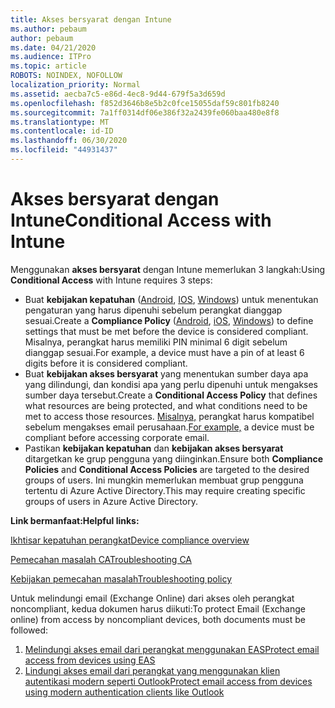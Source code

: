```yaml
---
title: Akses bersyarat dengan Intune
ms.author: pebaum
author: pebaum
ms.date: 04/21/2020
ms.audience: ITPro
ms.topic: article
ROBOTS: NOINDEX, NOFOLLOW
localization_priority: Normal
ms.assetid: aecba7c5-e86d-4ec8-9d44-679f5a3d659d
ms.openlocfilehash: f852d3646b8e5b2c0fce15055daf59c801fb8240
ms.sourcegitcommit: 7a1ff0314df06e386f32a2439fe060baa480e8f8
ms.translationtype: MT
ms.contentlocale: id-ID
ms.lasthandoff: 06/30/2020
ms.locfileid: "44931437"
---
```

# <a name="conditional-access-with-intune"></a><span data-ttu-id="5faff-102">Akses bersyarat dengan Intune</span><span class="sxs-lookup"><span data-stu-id="5faff-102">Conditional Access with Intune</span></span>

<span data-ttu-id="5faff-103">Menggunakan **akses bersyarat** dengan Intune memerlukan 3 langkah:</span><span class="sxs-lookup"><span data-stu-id="5faff-103">Using  **Conditional Access**  with Intune requires 3 steps:</span></span>

- <span data-ttu-id="5faff-104">Buat **kebijakan kepatuhan** ([Android](https://docs.microsoft.com/intune/compliance-policy-create-android), [IOS](https://docs.microsoft.com/intune/compliance-policy-create-ios), [Windows](https://docs.microsoft.com//intune/compliance-policy-create-windows)) untuk menentukan pengaturan yang harus dipenuhi sebelum perangkat dianggap sesuai.</span><span class="sxs-lookup"><span data-stu-id="5faff-104">Create a  **Compliance Policy**  ([Android](https://docs.microsoft.com/intune/compliance-policy-create-android),  [iOS](https://docs.microsoft.com/intune/compliance-policy-create-ios),  [Windows](https://docs.microsoft.com//intune/compliance-policy-create-windows)) to define settings that must be met before the device is considered compliant.</span></span> <span data-ttu-id="5faff-105">Misalnya, perangkat harus memiliki PIN minimal 6 digit sebelum dianggap sesuai.</span><span class="sxs-lookup"><span data-stu-id="5faff-105">For example, a device must have a pin of at least 6 digits before it is considered compliant.</span></span>
- <span data-ttu-id="5faff-106">Buat **kebijakan akses bersyarat** yang menentukan sumber daya apa yang dilindungi, dan kondisi apa yang perlu dipenuhi untuk mengakses sumber daya tersebut.</span><span class="sxs-lookup"><span data-stu-id="5faff-106">Create a **Conditional Access Policy**  that defines what resources are being protected, and what conditions need to be met to access those resources.</span></span>  <span data-ttu-id="5faff-107">[Misalnya,](https://docs.microsoft.com/intune/tutorial-protect-email-on-unmanaged-devices#create-conditional-access-policies) perangkat harus kompatibel sebelum mengakses email perusahaan.</span><span class="sxs-lookup"><span data-stu-id="5faff-107">[For example,](https://docs.microsoft.com/intune/tutorial-protect-email-on-unmanaged-devices#create-conditional-access-policies)  a device must be compliant before accessing corporate email.</span></span>
- <span data-ttu-id="5faff-108">Pastikan **kebijakan kepatuhan** dan **kebijakan akses bersyarat** ditargetkan ke grup pengguna yang diinginkan.</span><span class="sxs-lookup"><span data-stu-id="5faff-108">Ensure both **Compliance Policies**  and  **Conditional Access Policies**  are targeted to the desired groups of users.</span></span> <span data-ttu-id="5faff-109">Ini mungkin memerlukan membuat grup pengguna tertentu di Azure Active Directory.</span><span class="sxs-lookup"><span data-stu-id="5faff-109">This may require creating specific groups of users in Azure Active Directory.</span></span>

<span data-ttu-id="5faff-110">**Link bermanfaat:**</span><span class="sxs-lookup"><span data-stu-id="5faff-110">**Helpful links:**</span></span>

[<span data-ttu-id="5faff-111">Ikhtisar kepatuhan perangkat</span><span class="sxs-lookup"><span data-stu-id="5faff-111">Device compliance overview</span></span>](https://docs.microsoft.com/intune/device-compliance-get-started)

[<span data-ttu-id="5faff-112">Pemecahan masalah CA</span><span class="sxs-lookup"><span data-stu-id="5faff-112">Troubleshooting CA</span></span>](https://docs.microsoft.com/intune/troubleshoot-conditional-access)

[<span data-ttu-id="5faff-113">Kebijakan pemecahan masalah</span><span class="sxs-lookup"><span data-stu-id="5faff-113">Troubleshooting policy</span></span>](https://docs.microsoft.com/intune/troubleshoot-policies-in-microsoft-intune)

<span data-ttu-id="5faff-114">Untuk melindungi email (Exchange Online) dari akses oleh perangkat noncompliant, kedua dokumen harus diikuti:</span><span class="sxs-lookup"><span data-stu-id="5faff-114">To protect Email (Exchange online) from access by noncompliant devices, both documents must be followed:</span></span>

1. [<span data-ttu-id="5faff-115">Melindungi akses email dari perangkat menggunakan EAS</span><span class="sxs-lookup"><span data-stu-id="5faff-115">Protect email access from devices using EAS</span></span>](https://docs.microsoft.com/intune/tutorial-protect-email-on-unmanaged-devices)
2. [<span data-ttu-id="5faff-116">Lindungi akses email dari perangkat yang menggunakan klien autentikasi modern seperti Outlook</span><span class="sxs-lookup"><span data-stu-id="5faff-116">Protect email access from devices using modern authentication clients like Outlook</span></span>](https://docs.microsoft.com/intune/tutorial-protect-email-on-enrolled-devices)